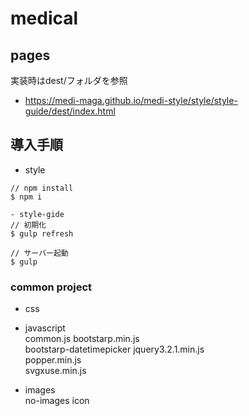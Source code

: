 # medical 

## pages
 実装時はdest/フォルダを参照  
 
 - https://medi-maga.github.io/medi-style/style/style-guide/dest/index.html
 

## 導入手順

- style 
```
// npm install
$ npm i

- style-gide 
// 初期化
$ gulp refresh

// サーバー起動
$ gulp
```

### common project
 - css  

 - javascript  
    common.js
    bootstarp.min.js  
    bootstarp-datetimepicker
    jquery3.2.1.min.js  
    popper.min.js  
    svgxuse.min.js  
  
 - images  
    no-images icon  
